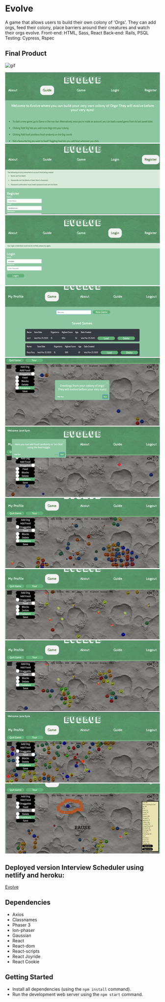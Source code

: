 # Evolve

A game that allows users to build their own colony of 'Orgs'. They can add orgs, feed their colony, place barriers around their creatures and watch their orgs evolve. 
Front-end: HTML, Sass, React
Back-end: Rails, PSQL
Testing: Cypress, Rspec

## Final Product

![gif](https://github.com/aal-brown/evolve/blob/master/public/assets/Orgs.gif?raw=true)

!["Initial View"](https://github.com/aal-brown/evolve/blob/master/public/assets/initial.png?raw=true)
!["Register"](https://github.com/aal-brown/evolve/blob/master/public/assets/register.png?raw=true)
!["Login"](https://github.com/aal-brown/evolve/blob/master/public/assets/login.png?raw=true)
!["new-game"](https://github.com/aal-brown/evolve/blob/master/public/assets/new-game.png?raw=true)
!["Tour1"](https://github.com/aal-brown/evolve/blob/master/public/assets/tour1.png?raw=true)
!["Tour2"](https://github.com/aal-brown/evolve/blob/master/public/assets/tour2.png?raw=true)
!["Game1"](https://github.com/aal-brown/evolve/blob/master/public/assets/game1.png?raw=true)
!["Game2"](https://github.com/aal-brown/evolve/blob/master/public/assets/game2.png?raw=true)
!["Game3"](https://github.com/aal-brown/evolve/blob/master/public/assets/game3.png?raw=true)
!["Game4"](https://github.com/aal-brown/evolve/blob/master/public/assets/game4.png?raw=true)
!["Game5"](https://github.com/aal-brown/evolve/blob/master/public/assets/game5.png?raw=true)


## Deployed version Interview Scheduler using netlify and heroku:
[Evolve](https://festive-ritchie-f7db49.netlify.com/)

## Dependencies

- Axios
- Classnames
- Phaser 3
- Ion-phaser
- Gaussian
- React
- React-dom
- React-scripts
- React Joyride
- React Cookie

## Getting Started

- Install all dependencies (using the `npm install` command).
- Run the development web server using the `npm start` command.

